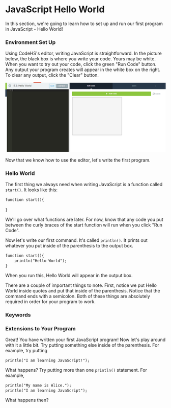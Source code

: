 # JavaScript Hello World
In this section, we're going to learn how to set up and run our first program in JavaScript - Hello World!

### Environment Set Up
Using CodeHS's editor, writing JavaScript is straightforward. In the picture below, the black box is where you write your code. Yours may be white.  When you want to try out your code, click the green "Run Code" button.  Any output your program creates will appear in the white box on the right. To clear any output, click the "Clear" button. 

![Environment](../static/javascript_env.PNG)

Now that we know how to use the editor, let's write the first program.

### Hello World
The first thing we always need when writing JavaScript is a function called ```start()```.  It looks like this:

```
function start(){

}
```

We'll go over what functions are later. For now, know that any code you put between the curly braces of the start function will run when you click "Run Code".  

Now let's write our first command.  It's called ```println()```.  It prints out whatever you put inside of the parenthesis to the output box.

```
function start(){
    println("Hello World");
}
```

When you run this, Hello World will appear in the output box.

There are a couple of important things to note.  First, notice we put Hello World inside quotes and put that inside of the parenthesis.  Notice that the command ends with a semicolon.  Both of these things are absolutely required in order for your program to work.

### Keywords

### Extensions to Your Program
Great!  You have written your first JavaScript program! Now let's play around with it a little bit.  Try putting something else inside of the parenthesis.  For example, try putting

```
println("I am learning JavaScript!");
```

What happens?  Try putting more than one ```println()``` statement. For example, 

```
println("My name is Alice.");
println("I am learning JavaScript");
```

What happens then?